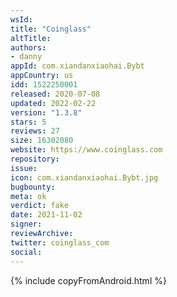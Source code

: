 ```yaml
---
wsId: 
title: "Coinglass"
altTitle: 
authors:
- danny
appId: com.xiandanxiaohai.Bybt
appCountry: us
idd: 1522250001
released: 2020-07-08
updated: 2022-02-22
version: "1.3.8"
stars: 5
reviews: 27
size: 16302080
website: https://www.coinglass.com
repository: 
issue: 
icon: com.xiandanxiaohai.Bybt.jpg
bugbounty: 
meta: ok
verdict: fake
date: 2021-11-02
signer: 
reviewArchive:
twitter: coinglass_com
social:
---
```


{% include copyFromAndroid.html %}
